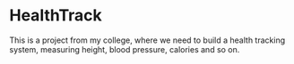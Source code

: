 # HealthTrack
This is a project from my college, where we need to build a health tracking system, measuring height, blood pressure, calories and so on.
